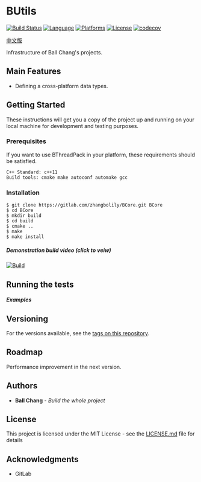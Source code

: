 # BUtils #
[![Build Status](https://travis-ci.com/zhangbolily/BUtils.svg?branch=dev)](https://travis-ci.com/zhangbolily/BUtils)
[![Language](https://img.shields.io/badge/language-C%2B%2B11-orange.svg)](https://isocpp.org/)
[![Platforms](https://img.shields.io/badge/platform-Linux%20%7C%20Windows-green.svg)](https://gitlab.com/zhangbolily/bthreadpack)
[![License](https://img.shields.io/badge/license-MIT-blue.svg)](https://opensource.org/licenses/MIT/)
[![codecov](https://codecov.io/gl/zhangbolily/BUtils/branch/dev/graph/badge.svg)](https://codecov.io/gl/zhangbolily/BUtils)

[中文版](./README.zh_CN.md)

Infrastructure of Ball Chang's projects.

## Main Features
- Defining a cross-platform data types.

## Getting Started

These instructions will get you a copy of the project up and running on your local machine for development and testing purposes.

### Prerequisites

If you want to use BThreadPack in your platform, these requirements should be satisfied.

```
C++ Standard: c++11
Build tools: cmake make autoconf automake gcc
```

### Installation

```
$ git clone https://gitlab.com/zhangbolily/BCore.git BCore
$ cd BCore
$ mkdir build
$ cd build
$ cmake .. 
$ make
$ make install
```

##### Demonstration build video (click to veiw)

[![Build](https://asciinema.org/a/4Sh30mIfX3uw6hboIJWFkXqbf.svg)](https://asciinema.org/a/4Sh30mIfX3uw6hboIJWFkXqbf)

## Running the tests

##### Examples

## Versioning

For the versions available, see the [tags on this repository](https://gitlab.com/zhangbolily/BCore/tags).

## Roadmap
Performance improvement in the next version.

## Authors

* **Ball Chang** - *Build the whole project*

## License

This project is licensed under the MIT License - see the [LICENSE.md](LICENSE.md) file for details

## Acknowledgments

* GitLab
